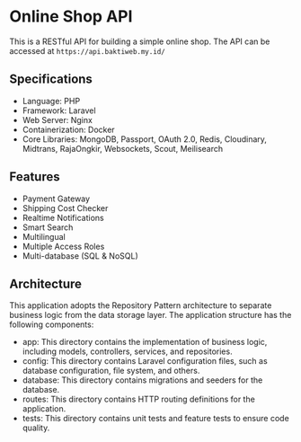 # Online Shop API

This is a RESTful API for building a simple online shop. The API can be accessed at `https://api.baktiweb.my.id/`

## Specifications

-   Language: PHP
-   Framework: Laravel
-   Web Server: Nginx
-   Containerization: Docker
-   Core Libraries: MongoDB, Passport, OAuth 2.0, Redis, Cloudinary, Midtrans, RajaOngkir, Websockets, Scout, Meilisearch

## Features

-   Payment Gateway
-   Shipping Cost Checker
-   Realtime Notifications
-   Smart Search
-   Multilingual
-   Multiple Access Roles
-   Multi-database (SQL & NoSQL)

## Architecture

This application adopts the Repository Pattern architecture to separate business logic from the data storage layer. The application structure has the following components:

-   app: This directory contains the implementation of business logic, including models, controllers, services, and repositories.
-   config: This directory contains Laravel configuration files, such as database configuration, file system, and others.
-   database: This directory contains migrations and seeders for the database.
-   routes: This directory contains HTTP routing definitions for the application.
-   tests: This directory contains unit tests and feature tests to ensure code quality.
